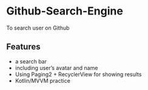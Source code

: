 # Github-Search-Engine
To search user on Github

## Features

* a search bar
* including user’s avatar and name
* Using Paging2 + RecyclerView for showing results
* Kotlin/MVVM practice
